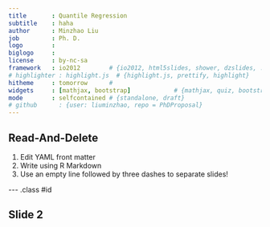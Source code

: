 ```yaml
---
title       : Quantile Regression
subtitle    : haha
author      : Minzhao Liu
job         : Ph. D.
logo        :
biglogo     :
license     : by-nc-sa
framework   : io2012        # {io2012, html5slides, shower, dzslides, ...}
# highlighter : highlight.js  # {highlight.js, prettify, highlight}
hitheme     : tomorrow      #
widgets     : [mathjax, bootstrap]            # {mathjax, quiz, bootstrap}
mode        : selfcontained # {standalone, draft}
# github      : {user: liuminzhao, repo = PhDProposal}
---
```


## Read-And-Delete

1. Edit YAML front matter
2. Write using R Markdown
3. Use an empty line followed by three dashes to separate slides!

--- .class #id

## Slide 2
